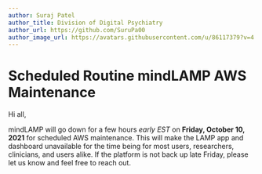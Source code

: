 ```yaml
---
author: Suraj Patel
author_title: Division of Digital Psychiatry
author_url: https://github.com/SuruPa00
author_image_url: https://avatars.githubusercontent.com/u/86117379?v=4
---
```


# Scheduled Routine mindLAMP AWS Maintenance

Hi all,

mindLAMP will go down for a few hours *early EST* on **Friday, October 10, 2021** for scheduled AWS maintenance. This will make the LAMP app and dashboard unavailable for the time being for most users, researchers, clinicians, and users alike. If the platform is not back up late Friday, please let us know and feel free to reach out.

